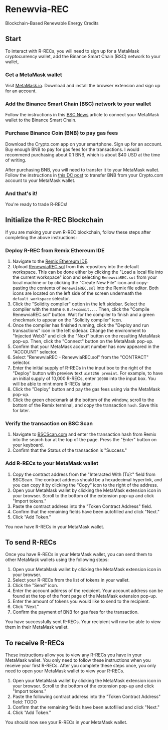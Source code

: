 # Renewvia-REC
 Blockchain-Based Renewable Energy Credits

## Start
To interact with R-RECs, you will need to sign up for a MetaMask cryptocurrency wallet, add the Binance Smart Chain (BSC) network to your wallet, 

### Get a MetaMask wallet
Visit [MetaMask.io](https://metamask.io/). Download and install the browser extension and sign up for an account.

### Add the Binance Smart Chain (BSC) network to your wallet
Follow the instructions in this [BSC News](https://www.bsc.news/post/connecting-metamask-wallet-to-the-binance-smart-chain) article to connect your MetaMask wallet to the Binance Smart Chain.

### Purchase Binance Coin (BNB) to pay gas fees
Download the Crypto.com app on your smartphone. Sign up for an account. Buy enough BNB to pay for gas fees for the transactions. I would recommend purchasing about 0.1 BNB, which is about $40 USD at the time of writing.

After purchasing BNB, you will need to transfer it to your MetaMask wallet. Follow the instructions in [this DC post](https://decentralizedcreator.com/transfer-crypto-from-crypto-com-to-metamask/) to transfer BNB from your Crypto.com account to your MetaMask wallet.

### And that's it!
You're ready to trade R-RECs!

## Initialize the R-REC Blockchain
If you are making your own R-REC blockchain, follow these steps after completing the above instructions:

### Deploy R-REC from Remix Ethereum IDE
1. Navigate to the [Remix Ethereum IDE](https://remix.ethereum.org/).
2. Upload [RenewviaREC.sol](https://github.com/Renewvia-Energy/Renewvia-REC/blob/main/RenewviaREC.sol) from this repository into the default workspace. This can be done either by clicking the "Load a local file into the current workspace" icon and selecting `RenewviaREC.sol` from your local machine or by clicking the "Create New File" icon and copy-pasting the contents of `RenewviaREC.sol` into the Remix file editor. Both icons are located on the left side of the screen underneath the `default_workspace` selector.
4. Click the "Solidity compiler" option in the left sidebar. Select the compiler with the name `0.8.4+commit...`. Then, click the "Compile RenewviaREC.sol" button. Wait for the compiler to finish and a green checkmark to appear on the "Solidity compiler" icon.
5. Once the compiler has finished running, click the "Deploy and run transactions" icon in the left sidebar. Change the environment to "Injected Web3" and click the "Next" button on the resulting MetaMask pop-up. Then, click the "Connect" button on the MetaMask pop-up.
6. Confirm that your MetaMask account number has now appeared in the "ACCOUNT" selector.
7. Select "RenewviaREC - RenewviaREC.sol" from the "CONTRACT" selector.
8. Enter the initial supply of R-RECs in the input box to the right of the "Deploy" button with preview text `uint256 premint`. For example, to have an initial supply of 10,000 R-RECs, enter `10000` into the input box. You will be able to mint more R-RECs later.
9. Click the "Deploy" button and pay the gas fees using via the MetaMask pop-up.
10. Click the green checkmark at the bottom of the window, scroll to the bottom of the Remix terminal, and copy the transaction `hash`. Save this for later.

### Verify the transaction on BSC Scan
1. Navigate to [BSCScan.com](https://bscscan.com/) and enter the transaction hash from Remix into the search bar at the top of the page. Press the "Enter" button on your keyboard.
2. Confirm that the Status of the transaction is "Success."

### Add R-RECs to your MetaMask wallet
1. Copy the contract address from the "Interacted With (To):" field from BSCScan. The contract address should be a hexadecimal hyperlink, and you can copy it by clicking the "Copy" icon to the right of the address.
2. Open your MetaMask wallet by clicking the MetaMask extension icon in your browser. Scroll to the bottom of the extension pop-up and click "Import tokens."
3. Paste the contract address into the "Token Contract Address" field.
4. Confirm that the remaining fields have been autofilled and click "Next."
5. Click "Add Token."

You now have R-RECs in your MetaMask wallet.

## To send R-RECs
Once you have R-RECs in your MetaMask wallet, you can send them to other MetaMask wallets using the following steps:
1. Open your MetaMask wallet by clicking the MetaMask extension icon in your browser.
2. Select your R-RECs from the list of tokens in your wallet.
3. Click the "Send" icon.
4. Enter the account address of the recipient. Your account address can be found at the top of the front page of the MetaMask extension pop-up.
5. Enter the amount of tokens you would like to send to the recipient.
6. Click "Next."
7. Confirm the payment of BNB for gas fees for the transaction.

You have successfully sent R-RECs. Your recipient will now be able to view them in their MetaMask wallet.

## To receive R-RECs
These instructions allow you to view any R-RECs you have in your MetaMask wallet. You only need to follow these instructions when you receive your first R-RECs. After you complete these steps once, you only need to open your MetaMask wallet to view your R-RECs.

1. Open your MetaMask wallet by clicking the MetaMask extension icon in your browser. Scroll to the bottom of the extension pop-up and click "Import tokens."
2. Paste the following contract address into the "Token Contract Address" field: TODO
3. Confirm that the remaining fields have been autofilled and click "Next."
4. Click "Add Token."

You should now see your R-RECs in your MetaMask wallet.
